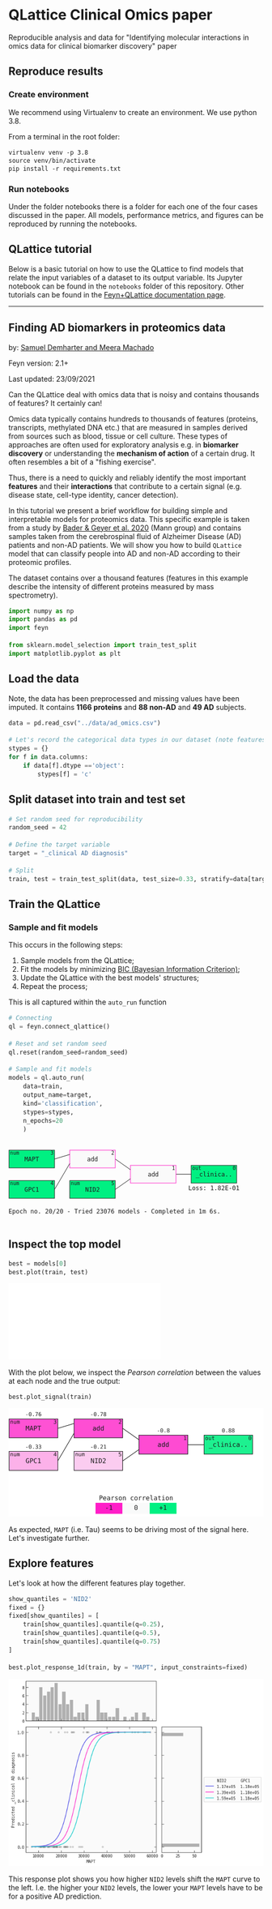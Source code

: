 # QLattice Clinical Omics paper

Reproducible analysis and data for "Identifying molecular interactions in omics data for clinical biomarker discovery"
paper

## Reproduce results

### Create environment
We recommend using Virtualenv to create an environment.
We use python 3.8.

From a terminal in the root folder:

```
virtualenv venv -p 3.8
source venv/bin/activate
pip install -r requirements.txt
```

### Run notebooks

Under the folder notebooks there is a folder for each one of the four cases discussed in the paper.
All models, performance metrics, and figures can be reproduced by running the notebooks.


## QLattice tutorial

Below is a basic tutorial on how to use the QLattice to find models that relate the input variables of a dataset to its output variable. Its Jupyter notebook can be found in the `notebooks` folder of this repository. Other tutorials can be found in the [Feyn+QLattice documentation page](https://docs.abzu.ai/docs/tutorials/python/covid_mrna.html).

---
Finding AD biomarkers in proteomics data
---
<div style='visibility:hidden' id='notebook-meta' data-filetype='.csv' data-notebook='.ipynb'></div>

by: [Samuel Demharter and Meera Machado](https://www.abzu.ai/team)

Feyn version: 2.1+

Last updated: 23/09/2021

Can the QLattice deal with omics data that is noisy and contains thousands of features? It certainly can!

Omics data typically contains hundreds to thousands of features (proteins, transcripts, methylated DNA etc.) that are measured in samples derived from sources such as blood, tissue or cell culture. These types of approaches are often used for exploratory analysis e.g. in **biomarker discovery** or understanding the **mechanism of action** of a certain drug. It often resembles a bit of a "fishing exercise".

Thus, there is a need to quickly and reliably identify the most important **features** and their **interactions** that contribute to a certain signal (e.g. disease state, cell-type identity, cancer detection).

In this tutorial we present a brief workflow for building simple and interpretable models for proteomics data. This specific example is taken from a study by [Bader & Geyer et al. 2020](https://www.embopress.org/doi/full/10.15252/msb.20199356) (Mann group) and contains samples taken from the cerebrospinal fluid of Alzheimer Disease (AD) patients and non-AD patients. We will show you how to build `QLattice` model that can classify people into AD and non-AD according to their proteomic profiles.

The dataset contains over a thousand features (features in this example describe the intensity of different proteins measured by mass spectrometry).


```python
import numpy as np
import pandas as pd
import feyn

from sklearn.model_selection import train_test_split
import matplotlib.pyplot as plt
```

## Load the data
Note, the data has been preprocessed and missing values have been imputed.
It contains **1166 proteins** and **88 non-AD** and **49 AD** subjects.


```python
data = pd.read_csv("../data/ad_omics.csv")

# Let's record the categorical data types in our dataset (note features will be treated as numerical by default).
stypes = {}
for f in data.columns:
    if data[f].dtype =='object':
        stypes[f] = 'c'
```

## Split dataset into train and test set


```python
# Set random seed for reproducibility
random_seed = 42

# Define the target variable
target = "_clinical AD diagnosis"

# Split
train, test = train_test_split(data, test_size=0.33, stratify=data[target], random_state=random_seed)
```

## Train the QLattice

### Sample and fit models

This occurs in the following steps:

1. Sample models from the QLattice;
2. Fit the models by minimizing [BIC (Bayesian Information Criterion)](https://en.wikipedia.org/wiki/Bayesian_information_criterion);
3. Update the QLattice with the best models' structures;
4. Repeat the process;

This is all captured within the `auto_run` function


```python
# Connecting
ql = feyn.connect_qlattice()

# Reset and set random seed
ql.reset(random_seed=random_seed)

# Sample and fit models
models = ql.auto_run(
    data=train,
    output_name=target,
    kind='classification',
    stypes=stypes,
    n_epochs=20
    )
```

<img src="data:image/svg+xml,%3Csvg baseProfile='full' height='160.0' preserveAspectRatio='none' viewBox='0 0 471 160.0' width='471' xmlns='http://www.w3.org/2000/svg' xmlns:ev='http://www.w3.org/2001/xml-events' xmlns:xlink='http://www.w3.org/1999/xlink'%3E%3Cdefs /%3E%3Csvg class='graph' height='155.0' width='471' x='0' y='0'%3E%3Cdefs /%3E%3Ctext fill='%231E1E1E' font-family='monospace' font-size='12' text-anchor='middle' x='406.0' y='99.0'%3ELoss: 1.82E-01%3C/text%3E%3Ctext fill='%231E1E1E' font-family='monospace' font-size='12' text-anchor='start' x='0' y='145.0'%3EEpoch no. 20/20 - Tried 23076 models - Completed in 1m 6s.%3C/text%3E%3Crect class='node' fill='%2300F082' height='35' stroke='%231E1E1E' stroke-width='1' width='90' x='361' y='50.0'%3E%3Ctitle%3E_clinical AD diagnosis
logistic:
w=-4.8638
bias=-1.1859%3C/title%3E%3C/rect%3E%3Ctext fill='%231E1E1E' font-family='monospace' font-size='12' style='pointer-events:none' text-anchor='middle' x='406.0' y='71.5'%3E_clinica..%3C/text%3E%3Ctext fill='%231E1E1E' font-family='monospace' font-size='10' style='pointer-events:none' text-anchor='end' x='449' y='59.0'%3E0%3C/text%3E%3Ctext fill='%231E1E1E' font-family='monospace' font-size='10' style='pointer-events:none' text-anchor='start' x='363' y='59.0'%3Eout%3C/text%3E%3Cline stroke='%231E1E1E' x1='331' x2='361' y1='67.5' y2='67.5' /%3E%3Crect class='node' fill='%23FAFAFA' height='35' stroke='%23FF1EC8' stroke-width='1' width='90' x='241' y='50.0'%3E%3Ctitle%3Eadd%3C/title%3E%3C/rect%3E%3Ctext fill='%231E1E1E' font-family='monospace' font-size='12' style='pointer-events:none' text-anchor='middle' x='286.0' y='71.5'%3Eadd%3C/text%3E%3Ctext fill='%231E1E1E' font-family='monospace' font-size='10' style='pointer-events:none' text-anchor='end' x='329' y='59.0'%3E1%3C/text%3E%3Cline stroke='%231E1E1E' x1='211' x2='241' y1='37.5' y2='58.5' /%3E%3Cline stroke='%231E1E1E' x1='211' x2='241' y1='97.5' y2='76.5' /%3E%3Crect class='node' fill='%23FAFAFA' height='35' stroke='%23FF1EC8' stroke-width='1' width='90' x='121' y='20.0'%3E%3Ctitle%3Eadd%3C/title%3E%3C/rect%3E%3Ctext fill='%231E1E1E' font-family='monospace' font-size='12' style='pointer-events:none' text-anchor='middle' x='166.0' y='41.5'%3Eadd%3C/text%3E%3Ctext fill='%231E1E1E' font-family='monospace' font-size='10' style='pointer-events:none' text-anchor='end' x='209' y='29.0'%3E2%3C/text%3E%3Cline stroke='%231E1E1E' x1='91' x2='121' y1='37.5' y2='28.5' /%3E%3Cline stroke='%231E1E1E' x1='91' x2='121' y1='97.5' y2='46.5' /%3E%3Crect class='node' fill='%2300F082' height='35' stroke='%231E1E1E' stroke-width='1' width='90' x='1' y='20.0'%3E%3Ctitle%3EMAPT
linear:
scale=0.000038
scale offset=24475.827038
w=-2.125441
bias=0.6458%3C/title%3E%3C/rect%3E%3Ctext fill='%231E1E1E' font-family='monospace' font-size='12' style='pointer-events:none' text-anchor='middle' x='46.0' y='41.5'%3EMAPT%3C/text%3E%3Ctext fill='%231E1E1E' font-family='monospace' font-size='10' style='pointer-events:none' text-anchor='end' x='89' y='29.0'%3E3%3C/text%3E%3Ctext fill='%231E1E1E' font-family='monospace' font-size='10' style='pointer-events:none' text-anchor='start' x='3' y='29.0'%3Enum%3C/text%3E%3Crect class='node' fill='%2300F082' height='35' stroke='%231E1E1E' stroke-width='1' width='90' x='1' y='80.0'%3E%3Ctitle%3EGPC1
linear:
scale=0.000013
scale offset=121701.256437
w=-0.724680
bias=0.7295%3C/title%3E%3C/rect%3E%3Ctext fill='%231E1E1E' font-family='monospace' font-size='12' style='pointer-events:none' text-anchor='middle' x='46.0' y='101.5'%3EGPC1%3C/text%3E%3Ctext fill='%231E1E1E' font-family='monospace' font-size='10' style='pointer-events:none' text-anchor='end' x='89' y='89.0'%3E4%3C/text%3E%3Ctext fill='%231E1E1E' font-family='monospace' font-size='10' style='pointer-events:none' text-anchor='start' x='3' y='89.0'%3Enum%3C/text%3E%3Crect class='node' fill='%2300F082' height='35' stroke='%231E1E1E' stroke-width='1' width='90' x='121' y='80.0'%3E%3Ctitle%3ENID2
linear:
scale=0.000013
scale offset=141003.958448
w=0.792789
bias=-1.3965%3C/title%3E%3C/rect%3E%3Ctext fill='%231E1E1E' font-family='monospace' font-size='12' style='pointer-events:none' text-anchor='middle' x='166.0' y='101.5'%3ENID2%3C/text%3E%3Ctext fill='%231E1E1E' font-family='monospace' font-size='10' style='pointer-events:none' text-anchor='end' x='209' y='89.0'%3E5%3C/text%3E%3Ctext fill='%231E1E1E' font-family='monospace' font-size='10' style='pointer-events:none' text-anchor='start' x='123' y='89.0'%3Enum%3C/text%3E%3C/svg%3E%3C/svg%3E" />


## Inspect the top model


```python
best = models[0]
best.plot(train, test)
```

![model plot](QLattice_tutorial_files/model_plot.pdf)

With the plot below, we inspect the *Pearson correlation* between the values at each node and the true output:


```python
best.plot_signal(train)
```


![signal](QLattice_tutorial_files/model_signal.svg)



As expected, `MAPT` (i.e. Tau) seems to be driving most of the signal here. Let's investigate further.

## Explore features

Let's look at how the different features play together.


```python
show_quantiles = 'NID2'
fixed = {}
fixed[show_quantiles] = [
    train[show_quantiles].quantile(q=0.25),
    train[show_quantiles].quantile(q=0.5),
    train[show_quantiles].quantile(q=0.75)
]

best.plot_response_1d(train, by = "MAPT", input_constraints=fixed)
```



![png](QLattice_tutorial_files/QLattice_tutorial_17_0.png)



This response plot shows you how higher `NID2` levels shift the `MAPT` curve to the left. I.e. the higher your `NID2` levels, the lower your `MAPT` levels have to be for a positive AD prediction.
